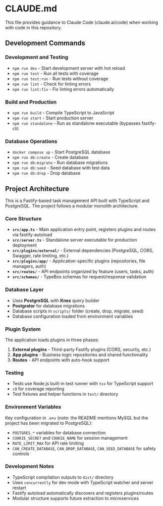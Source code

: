 # CLAUDE.md

This file provides guidance to Claude Code (claude.ai/code) when working with code in this repository.

## Development Commands

### Development and Testing
- `npm run dev` - Start development server with hot reload
- `npm run test` - Run all tests with coverage
- `npm run test:run` - Run tests without coverage
- `npm run lint` - Check for linting errors
- `npm run lint:fix` - Fix linting errors automatically

### Build and Production
- `npm run build` - Compile TypeScript to JavaScript
- `npm run start` - Start production server
- `npm run standalone` - Run as standalone executable (bypasses fastify-cli)

### Database Operations
- `docker compose up` - Start PostgreSQL database
- `npm run db:create` - Create database
- `npm run db:migrate` - Run database migrations
- `npm run db:seed` - Seed database with test data
- `npm run db:drop` - Drop database

## Project Architecture

This is a Fastify-based task management API built with TypeScript and PostgreSQL. The project follows a modular monolith architecture.

### Core Structure
- **`src/app.ts`** - Main application entry point, registers plugins and routes via fastify-autoload
- **`src/server.ts`** - Standalone server executable for production deployment
- **`src/plugins/external/`** - External dependencies (PostgreSQL, CORS, Swagger, rate limiting, etc.)
- **`src/plugins/app/`** - Application-specific plugins (repositories, file managers, auth)
- **`src/routes/`** - API endpoints organized by feature (users, tasks, auth)
- **`src/schemas/`** - TypeBox schemas for request/response validation

### Database Layer
- Uses **PostgreSQL** with **Knex** query builder
- **Postgrator** for database migrations
- Database scripts in `scripts/` folder (create, drop, migrate, seed)
- Database configuration loaded from environment variables

### Plugin System
The application loads plugins in three phases:
1. **External plugins** - Third-party Fastify plugins (CORS, security, etc.)
2. **App plugins** - Business logic repositories and shared functionality
3. **Routes** - API endpoints with auto-hook support

### Testing
- Tests use Node.js built-in test runner with `tsx` for TypeScript support
- `c8` for coverage reporting
- Test fixtures and helper functions in `test/` directory

### Environment Variables
Key configuration in `.env` (note: the README mentions MySQL but the project has been migrated to PostgreSQL):
- `POSTGRES_*` variables for database connection
- `COOKIE_SECRET` and `COOKIE_NAME` for session management
- `RATE_LIMIT_MAX` for API rate limiting
- `CAN_CREATE_DATABASE`, `CAN_DROP_DATABASE`, `CAN_SEED_DATABASE` for safety controls

### Development Notes
- TypeScript compilation outputs to `dist/` directory
- Uses `concurrently` for dev mode with TypeScript watcher and server restart
- Fastify autoload automatically discovers and registers plugins/routes
- Modular structure supports future extraction to microservices